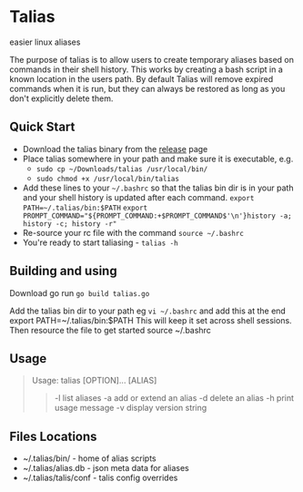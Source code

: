 # Talias
easier linux aliases

The purpose of talias is to allow users to create temporary aliases based on commands in their shell history. This works by creating a bash script in a known location in the users path. By default Talias will remove expired commands when it is run, but they can always be restored as long as you don't explicitly delete them.

## Quick Start

* Download the talias binary from the [release](https://github.com/mattmorganpdx/talias/releases/download/1.0-1/talias) page
* Place talias somewhere in your path and make sure it is executable, e.g.
  * `sudo cp ~/Downloads/talias /usr/local/bin/`
  * `sudo chmod +x /usr/local/bin/talias`
* Add these lines to your `~/.bashrc` so that the talias bin dir is in your path and your shell history is updated after each command.
    `export PATH=~/.talias/bin:$PATH`
    `export PROMPT_COMMAND="${PROMPT_COMMAND:+$PROMPT_COMMAND$'\n'}history -a; history -c; history -r"`
* Re-source your rc file with the command `source ~/.bashrc`
* You're ready to start taliasing - `talias -h`


## Building and using
Download go run `go build talias.go`

Add the talias bin dir to your path
eg `vi ~/.bashrc` and add this at the end
    export PATH=~/.talias/bin:$PATH
This will keep it set across shell sessions.
Then resource the file to get started
    source ~/.bashrc

## Usage
>Usage: talias \[OPTION]... \[ALIAS]
>> 	 -l 	 list aliases
> 	 -a 	 add or extend an alias
> 	 -d 	 delete an alias
> 	 -h 	 print usage message
> 	 -v 	 display version string

## Files Locations
- ~/.talias/bin/      - home of alias scripts
- ~/.talias/alias.db  - json meta data for aliases
- ~/.talias/talis/conf - talis config overrides
